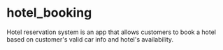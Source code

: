 # hotel_booking
Hotel reservation system is an app that allows customers to book a hotel based on customer's valid car info and hotel's availability. 
